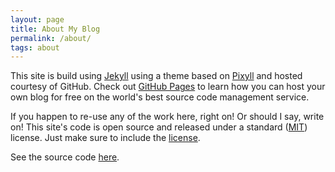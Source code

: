 ```yaml
---
layout: page
title: About My Blog
permalink: /about/
tags: about
---
```


This site is build using [Jekyll](http://jekyllrb.com) using a theme based on [Pixyll](http://pixyll.com) and hosted courtesy of GitHub. Check out [GitHub Pages](https://pages.github.com/) to learn how you can host your own blog for free on the world's best source code management service. 

If you happen to re-use any of the work here, right on! Or should I say, write on! This site's code is open source and released under a standard ([MIT](http://opensource.org/licenses/MIT)) license. Just make sure to include the [license](https://github.com/samhiatt/samhiatt.github.io/blob/master/LICENSE.txt).

See the source code [here](https://github.com/samhiatt/samhiatt.github.io/).
